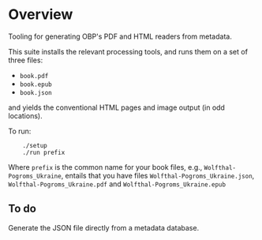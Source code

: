 
Overview
========

Tooling for generating OBP's PDF and HTML readers from metadata.

This suite installs the relevant processing tools, and runs them on a
set of three files:

* `book.pdf`
* `book.epub`
* `book.json`

and yields the conventional HTML pages and image output (in odd locations).

To run:

```
    ./setup
    ./run prefix
```

Where `prefix` is the common name for your book files, e.g., `Wolfthal-Pogroms_Ukraine`, entails that you have files `Wolfthal-Pogroms_Ukraine.json`,
`Wolfthal-Pogroms_Ukraine.pdf` and `Wolfthal-Pogroms_Ukraine.epub`

To do
-----

Generate the JSON file directly from a metadata database.


